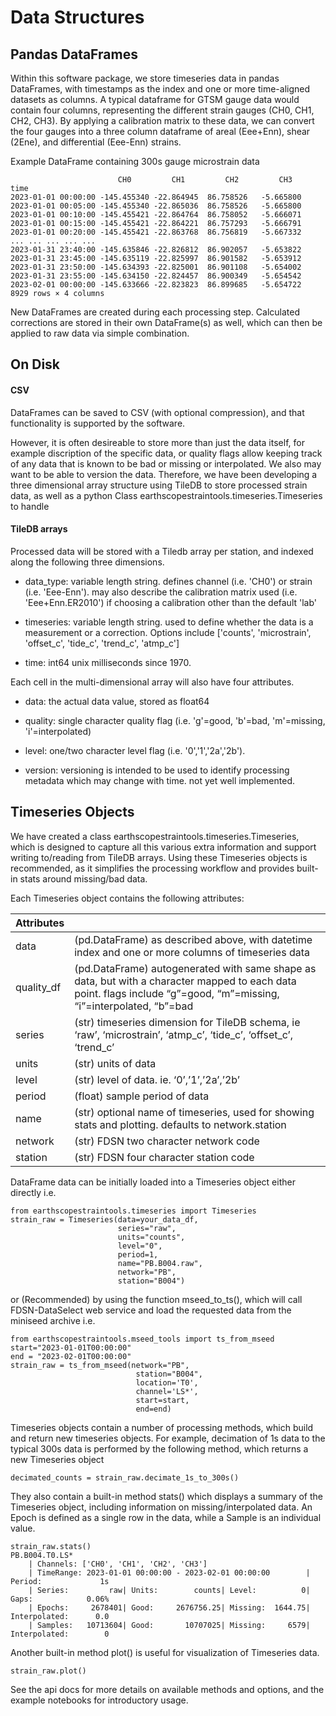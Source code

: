 # Data Structures

## Pandas DataFrames
Within this software package, we store timeseries data in pandas DataFrames, with timestamps as the index and one or more time-aligned datasets as columns.  A typical dataframe for GTSM gauge data would contain four columns, representing the different strain gauges (CH0, CH1, CH2, CH3).  By applying a calibration matrix to these data, we can convert the four gauges into a three column dataframe of areal (Eee+Enn), shear (2Ene), and differential (Eee-Enn) strains.  

Example DataFrame containing 300s gauge microstrain data
```
	                    CH0	        CH1	        CH2	        CH3
time				
2023-01-01 00:00:00	-145.455340	-22.864945	86.758526	-5.665800
2023-01-01 00:05:00	-145.455340	-22.865036	86.758526	-5.665800
2023-01-01 00:10:00	-145.455421	-22.864764	86.758052	-5.666071
2023-01-01 00:15:00	-145.455421	-22.864221	86.757293	-5.666791
2023-01-01 00:20:00	-145.455421	-22.863768	86.756819	-5.667332
...	...	...	...	...
2023-01-31 23:40:00	-145.635846	-22.826812	86.902057	-5.653822
2023-01-31 23:45:00	-145.635119	-22.825997	86.901582	-5.653912
2023-01-31 23:50:00	-145.634393	-22.825001	86.901108	-5.654002
2023-01-31 23:55:00	-145.634150	-22.824457	86.900349	-5.654542
2023-02-01 00:00:00	-145.633666	-22.823823	86.899685	-5.654722
8929 rows × 4 columns
```
New DataFrames are created during each processing step.  Calculated corrections are stored in their own DataFrame(s) as well, which can then be applied to raw data via simple combination.


## On Disk

#### CSV
DataFrames can be saved to CSV (with optional compression), and that functionality is supported by the software. 

However, it is often desireable to store more than just the data itself, for example discription of the specific data, or quality flags allow keeping track of any data that is known to be bad or missing or interpolated.  We also may want to be able to version the data. Therefore, we have been developing a three dimensional array structure using TileDB to store processed strain data, as well as a python Class earthscopestraintools.timeseries.Timeseries to handle

#### TileDB arrays
   

Processed data will be stored with a Tiledb array per station, and indexed along the following three dimensions.

- data_type: variable length string. defines channel (i.e. 'CH0') or strain (i.e. 'Eee-Enn').  may also describe the calibration matrix used (i.e. 'Eee+Enn.ER2010') if choosing a calibration other than the default 'lab'

- timeseries: variable length string. used to define whether the data is a measurement or a correction.  Options include ['counts', 'microstrain', 'offset_c', 'tide_c', 'trend_c', 'atmp_c']

- time: int64 unix milliseconds since 1970.

Each cell in the multi-dimensional array will also have four attributes.

- data: the actual data value, stored as float64

- quality: single character quality flag (i.e. 'g'=good, 'b'=bad, 'm'=missing, 'i'=interpolated)

- level: one/two character level flag (i.e. '0','1','2a','2b'). 

- version: versioning is intended to be used to identify processing metadata which may change with time.  not yet well implemented.


## Timeseries Objects

We have created a class earthscopestraintools.timeseries.Timeseries, which is designed to capture all this various extra information and support writing to/reading from TileDB arrays.  Using these Timeseries objects is recommended, as it simplifies the processing workflow and provides built-in stats around missing/bad data.  

Each Timeseries object contains the following attributes:

| Attributes | |
| --- | --- |
| data | (pd.DataFrame) as described above, with datetime index and one or more columns of timeseries data |
| quality_df | (pd.DataFrame) autogenerated with same shape as data, but with a character mapped to each data point. flags include “g”=good, “m”=missing, “i”=interpolated, “b”=bad |
| series | (str) timeseries dimension for TileDB schema, ie ‘raw’, ‘microstrain’, ‘atmp_c’, ‘tide_c’, ‘offset_c’, ‘trend_c’ |
| units | (str) units of data |
| level | (str) level of data. ie. ‘0’,’1’,’2a’,’2b’ |
| period | (float) sample period of data |
| name | (str) optional name of timeseries, used for showing stats and plotting. defaults to network.station |
| network | (str) FDSN two character network code |
| station | (str) FDSN four character station code |


DataFrame data can be initially loaded into a Timeseries object either directly i.e.
```
from earthscopestraintools.timeseries import Timeseries
strain_raw = Timeseries(data=your_data_df, 
                        series="raw",
                        units="counts",
                        level="0",
                        period=1,
                        name="PB.B004.raw",
                        network="PB",
                        station="B004")
```
or (Recommended) by using the function mseed_to_ts(), which will call FDSN-DataSelect web service and load the requested data from the miniseed archive i.e.
```
from earthscopestraintools.mseed_tools import ts_from_mseed
start="2023-01-01T00:00:00"
end = "2023-02-01T00:00:00"
strain_raw = ts_from_mseed(network="PB",
                            station="B004",
                            location='T0',
                            channel='LS*', 
                            start=start, 
                            end=end)

```
Timeseries objects contain a number of processing methods, which build and return new timeseries objects.  For example, decimation of 1s data to the typical 300s data is performed by the following method, which returns a new Timeseries object
```
decimated_counts = strain_raw.decimate_1s_to_300s()
```
They also contain a built-in method stats() which displays a summary of the Timeseries object, including information on missing/interpolated data.  An Epoch is defined as a single row in the data, while a Sample is an individual value.
```
strain_raw.stats()
PB.B004.T0.LS*
    | Channels: ['CH0', 'CH1', 'CH2', 'CH3']
    | TimeRange: 2023-01-01 00:00:00 - 2023-02-01 00:00:00        | Period:             1s
    | Series:         raw| Units:        counts| Level:          0| Gaps:            0.06%
    | Epochs:     2678401| Good:     2676756.25| Missing:  1644.75| Interpolated:      0.0
    | Samples:   10713604| Good:       10707025| Missing:     6579| Interpolated:        0
```
Another built-in method plot() is useful for visualization of Timeseries data.  
```
strain_raw.plot()
```
See the api docs for more details on available methods and options, and the example notebooks for introductory usage.